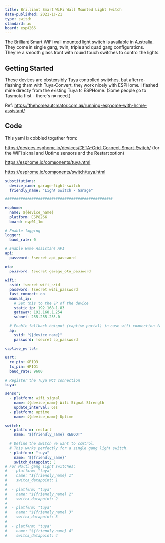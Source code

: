 ```yaml
---
title: Brilliant Smart WiFi Wall Mounted Light Switch
date-published: 2021-10-21
type: switch
standard: au
board: esp8266
---
```


The Brilliant Smart WiFi wall mounted light switch is available in Australia. They come in single gang, twin, triple and quad gang configurations. They're a smooth glass front with round touch switches to control the lights.

## Getting Started

These devices are obstensibly Tuya controlled switches, but after re-flashing them with Tuya-Convert, they work nicely with ESPHome.
I flashed mine directly from the existing Tuya to ESPHome. (Some people go to Tasmota first - there's no need.)

Ref: https://thehomeautomator.com.au/running-esphome-with-home-assistant/

## Code

This yaml is cobbled together from:

https://devices.esphome.io/devices/DETA-Grid-Connect-Smart-Switch/ (for the WiFi signal and Uptime sensors and the Restart option)

https://esphome.io/components/tuya.html

https://esphome.io/components/switch/tuya.html

```yaml
substitutions:
  device_name: garage-light-switch
  friendly_name: "Light Switch - Garage"

#################################################

esphome:
  name: ${device_name}
  platform: ESP8266
  board: esp01_1m

# Enable logging
logger:
  baud_rate: 0

# Enable Home Assistant API
api:
  password: !secret api_password

ota:
  password: !secret garage_ota_password

wifi:
  ssid: !secret wifi_ssid
  password: !secret wifi_password
  fast_connect: on
  manual_ip:
    # Set this to the IP of the device
    static_ip: 192.168.1.83
    gateway: 192.168.1.254
    subnet: 255.255.255.0

  # Enable fallback hotspot (captive portal) in case wifi connection fails
  ap:
    ssid: "${device_name}"
    password: !secret ap_password

captive_portal:

uart:
  rx_pin: GPIO3
  tx_pin: GPIO1
  baud_rate: 9600

# Register the Tuya MCU connection
tuya:

sensor:
  - platform: wifi_signal
    name: ${device_name} Wifi Signal Strength
    update_interval: 60s
  - platform: uptime
    name: ${device_name} Uptime

switch:
  - platform: restart
    name: "${friendly_name} REBOOT"

  # Define the switch we want to control.
  # This works perfectly for a single gang light switch.
  - platform: "tuya"
    name: "${friendly_name}"
    switch_datapoint: 1
# For Multi gang light switches:
#  - platform: "tuya"
#    name: "${friendly_name} 1"
#    switch_datapoint: 1
#
#  - platform: "tuya"
#    name: "${friendly_name} 2"
#    switch_datapoint: 2
#
#  - platform: "tuya"
#    name: "${friendly_name} 3"
#    switch_datapoint: 3
#
#  - platform: "tuya"
#    name: "${friendly_name} 4"
#    switch_datapoint: 4
```
